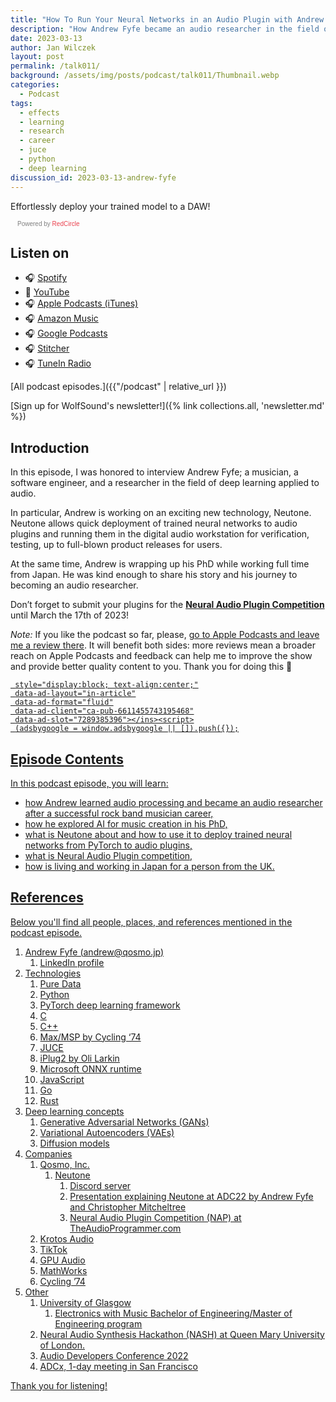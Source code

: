 ```yaml
---
title: "How To Run Your Neural Networks in an Audio Plugin with Andrew Fyfe | WolfTalk #011"
description: "How Andrew Fyfe became an audio researcher in the field of applied deep learning developing Neutone."
date: 2023-03-13
author: Jan Wilczek
layout: post
permalink: /talk011/
background: /assets/img/posts/podcast/talk011/Thumbnail.webp
categories:
  - Podcast
tags:
  - effects
  - learning
  - research
  - career
  - juce
  - python
  - deep learning
discussion_id: 2023-03-13-andrew-fyfe
---
```

Effortlessly deploy your trained model to a DAW!

<script async defer onload="redcircleIframe();" src="https://api.podcache.net/embedded-player/sh/bf40a1d2-7e41-4ddb-8c3a-ed82394723ba/ep/311f2973-7147-4c64-8af3-06ab03d6e167"></script> <div class="redcirclePlayer-311f2973-7147-4c64-8af3-06ab03d6e167"></div> <style> .redcircle-link:link { color: #ea404d; text-decoration: none; } .redcircle-link:hover { color: #ea404d; } .redcircle-link:active { color: #ea404d; } .redcircle-link:visited { color: #ea404d; } </style>
<p style="margin-top:3px;margin-left:11px;font-family: sans-serif;font-size: 10px; color: gray;">Powered by <a class="redcircle-link" href="https://redcircle.com?utm_source=rc_embedded_player&utm_medium=web&utm_campaign=embedded_v1">RedCircle</a></p>

## Listen on

* 🎧 [Spotify](https://open.spotify.com/episode/1Vie1dWj55TaTLApRV2Se2?si=2c1a1ab984c145a8)
* 🎥 [YouTube](https://youtu.be/pbahnCUWlD8)
* 🎧 [Apple Podcasts (iTunes)](https://podcasts.apple.com/us/podcast/how-to-run-your-neural-networks-in-an-audio-plugin/id1595913701?i=1000603900116)
* 🎧 [Amazon Music](https://music.amazon.com/podcasts/b42682b5-61ba-4a6f-8b11-aed42b07ef9f/episodes/2eba12aa-3051-4b11-8a43-464fedbd600c/how-to-run-your-neural-networks-in-an-audio-plugin-with-andrew-fyfe-wolftalk-011)
* 🎧 [Google Podcasts](https://podcasts.google.com/feed/aHR0cHM6Ly9mZWVkcy5yZWRjaXJjbGUuY29tL2JmNDBhMWQyLTdlNDEtNGRkYi04YzNhLWVkODIzOTQ3MjNiYQ/episode/OTM3ODc2NzgtZGRiNS00MDBmLTg4M2MtZTdlOTU4N2FjMzE4?sa=X&ved=0CAUQkfYCahcKEwioo4bWwtj9AhUAAAAAHQAAAAAQAQ)
* 🎧 [Stitcher](https://www.stitcher.com/show/wolftalk-podcast-about-audio-programming-people-careers-learning/episode/how-to-run-your-neural-networks-in-an-audio-plugin-with-andrew-fyfe-wolftalk-011-300502703)
* 🎧 [TuneIn Radio](<https://tunein.com/podcasts/Education-Podcasts/WolfTalk-Podcast-About-Audio-Programming-(People-p1562232/?topicId=263778201>)

[All podcast episodes.]({{"/podcast" | relative_url }})

[Sign up for WolfSound's newsletter!]({% link collections.all, 'newsletter.md' %})

## Introduction

In this episode, I was honored to interview Andrew Fyfe; a musician, a software engineer, and a researcher in the field of deep learning applied to audio.

In particular, Andrew is working on an exciting new technology, Neutone. Neutone allows quick deployment of trained neural networks to audio plugins and running them in the digital audio workstation for verification, testing, up to full-blown product releases for users.

At the same time, Andrew is wrapping up his PhD while working full time from Japan. He was kind enough to share his story and his journey to becoming an audio researcher.

Don’t forget to submit your plugins for the [**Neural Audio Plugin Competition**](https://www.theaudioprogrammer.com/neural-audio) until March the 17th of 2023!

*Note:* If you like the podcast so far, please, [go to Apple Podcasts and leave me a review there](https://podcasts.apple.com/us/podcast/wolftalk-podcast-about-audio-programming-people-careers/id1595913701). It will benefit both sides: more reviews mean a broader reach on Apple Podcasts and feedback can help me to improve the show and provide better quality content to you. Thank you for doing this 🙏

<script defer src="https://pagead2.googlesyndication.com/pagead/js/adsbygoogle.js?client=ca-pub-6611455743195468"
     crossorigin="anonymous"></script><ins class="adsbygoogle"
     style="display:block; text-align:center;"
     data-ad-layout="in-article"
     data-ad-format="fluid"
     data-ad-client="ca-pub-6611455743195468"
     data-ad-slot="7289385396"></ins><script>
     (adsbygoogle = window.adsbygoogle || []).push({});
</script>

## Episode Contents

In this podcast episode, you will learn:

- how Andrew learned audio processing and became an audio researcher after a successful rock band musician career,
- how he explored AI for music creation in his PhD,
- what is Neutone about and how to use it to deploy trained neural networks from PyTorch to audio plugins,
- what is Neural Audio Plugin competition,
- how is living and working in Japan for a person from the UK.

## References

Below you'll find all people, places, and references mentioned in the podcast episode.

1. Andrew Fyfe ([andrew@qosmo.jp](mailto:andrew@qosmo.jp))
    1. [LinkedIn profile](https://www.linkedin.com/in/andrewfyfe93/)
2. Technologies
    1. [Pure Data](https://puredata.info/)
    2. Python
    3. PyTorch deep learning framework
    4. C
    5. C++
    6. Max/MSP by Cycling ‘74
    7. [JUCE](https://github.com/juce-framework/JUCE)
    8. [iPlug2 by Oli Larkin](https://github.com/iPlug2/iPlug2)
    9. [Microsoft ONNX runtime](https://github.com/microsoft/onnxruntime)
    10. JavaScript
    11. Go
    12. Rust
3. Deep learning concepts
    1. Generative Adversarial Networks (GANs)
    2. Variational Autoencoders (VAEs)
    3. Diffusion models
4. Companies
    1. [Qosmo, Inc.](https://qosmo.jp/)
        1. [Neutone](https://neutone.space/)
            1. [Discord server](https://discord.com/invite/k3dvuV6aXY)
            2. [Presentation explaining Neutone at ADC22](https://youtu.be/hhbvjQ2v8Hk) by Andrew Fyfe and Christopher Mitcheltree
            3. [Neural Audio Plugin Competition (NAP) at TheAudioProgrammer.com](https://www.theaudioprogrammer.com/neural-audio)
    2. [Krotos Audio](https://www.krotosaudio.com/)
    3. TikTok
    4. [GPU Audio](https://gpu.audio)
    5. MathWorks
    6. [Cycling ’74](https://cycling74.com/)
5. Other
    1. [University of Glasgow](https://www.gla.ac.uk/)
        1. [Electronics with Music Bachelor of Engineering/Master of Engineering program](https://www.gla.ac.uk/undergraduate/degrees/electronicswithmusic/)
    2. [Neural Audio Synthesis Hackathon (NASH)](https://www.aim.qmul.ac.uk/nash-the-neural-audio-synthesis-hackathon-workshop/) at Queen Mary University of London.
    3. [Audio Developers Conference 2022](https://audio.dev/conference/)
    4. [ADCx, 1-day meeting in San Francisco](https://audio.dev/adcx/)

Thank you for listening!
